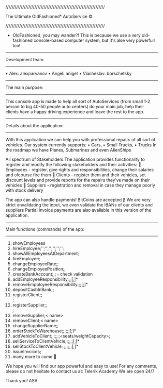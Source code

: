 ﻿/////////////////////////////////////////////////////////////////

The Ultimate OldFashioned* AutoService ©

/////////////////////////////////////////////////////////////////

* OldFashioned, you may wander?! This is because we use a very old-fashioned console-based computer system, but it's alse very powerfull too!


_________________________________________

Development team:
_________________________________________
•	Alex: alexparvanov
•	Angel: aniget
•	Viacheslav: borschetsky


_________________________________________

The main purpose:
_________________________________________


This console app is made to help all sort of AutoServices (from small 1-2 person to big 40-50 people auto centers) do your main job, 
help their clients have a happy driving experience and leave the rest to the app.

_________________________________________

Details about the application:
_________________________________________

With this application we can help you with professional repairs of all sort of vehicles. Our system currently supports:
•	Cars, 
•	Small Trucks, 
•	Trucks
In the roadmap we have Planes, Submarines and even AlienShips


All spectrum of Stakeholders
The application provides functionality to register and modify the following stakeholders and their activities:
	Employees - register, give rights and responsibilities, change their salaries and ofcourse fire them
	Clients - register them and their vehicles, set discount levels and provide reports for the repairs they've made on their vehicles
	Suppliers - registration and removal in case they manage poorly with stock delivery

The app can also handle payments!
BitCoins are accepted β 
We are very strict onvalidating the input, we even validate the IBANs of our clients and suppliers
Partial invoice payments are also available in this version of the application. 

_____________________________________________

Main functions (commands) of the app:
_____________________________________________

1.	showEmployees
2.	hireEmployee;'<firstName>';'<lastName>';'<position>';'<salary>';'<ratePerMinute>';'<department>';
3.	showAllEmployeesAtDepartment;<department>
4.	fireEmployee;<employeeId>
5.	changeEmployeeRate;<employeeId>;<ratePerMinute>
6.	changeEmployeePosition;<employeeId>;<position>
7.	createBankAccount;<employeeId>;<assetName>;<IBAN> - check validation
8.	addEmployeeResponsibility;<employeeId>;<responsibility>;[<responsibility>;]*
9.	removeEmpoloyeeResponsibility;<employeeId>;<responsibility>;[<responsibility>;]*
10.	depositCashInBank;<bankAccountId>;<depositAmount>
11.	registerClient;<name>;<address>;<uniqueNumber>
12.	registerSupplier;<name>;<address>;<uniqueNumber>
13.	removeSupplier;< name>
14.	removeClient;< name>
15.	changeSupplierName;<currentName>;<newName>
16.	orderStockToWarehouse;<employeeFirstName>;<supplier>;<partName>;<partNumber>;<Price>;[<employeeLastName>;<employeeDepartment>]*
17.	addVehicleToClient;<vehicleType>;<make>;<model>;<uniqueNumber>;<year>;<engineType>;<seats/weightCapacity>;<clientUniqueName>
18.	sellServiceToClientVehicle;<employeeFirstName>;<supplier>;<partName>;<partNumber>;<Price>;[<employeeLastName>;<employeeDepartment>]*
19.	sellStockToClientVehicle; ;<employeeFirstName>;<supplier>;<partName>;<partNumber>;<Price>;[<employeeLastName>;<employeeDepartment>]*
20.	issueInvoices;
21.	many more to come 


We hope you will find our app powerful and easy to use!
For any comments, please do not hesitate to contact us at:
Telerik Academy 
We are open 24/7

Thank you!
ASA
